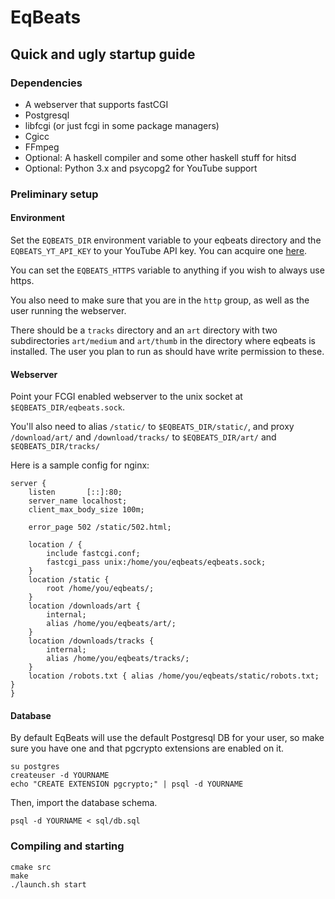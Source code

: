 # EqBeats
## Quick and ugly startup guide

### Dependencies

* A webserver that supports fastCGI
* Postgresql
* libfcgi (or just fcgi in some package managers)
* Cgicc
* FFmpeg
* Optional: A haskell compiler and some other haskell stuff for hitsd
* Optional: Python 3.x and psycopg2 for YouTube support

### Preliminary setup

#### Environment

Set the `EQBEATS_DIR` environment variable to your eqbeats directory and the `EQBEATS_YT_API_KEY` to your YouTube API key. You can acquire one [here](https://code.google.com/apis/youtube/dashboard/gwt/index.html).

You can set the `EQBEATS_HTTPS` variable to anything if you wish to always use https.

You also need to make sure that you are in the `http` group, as well as the user running the webserver.

There should be a `tracks` directory and an `art` directory with two subdirectories `art/medium` and `art/thumb` in the directory where eqbeats is installed. The user you plan to run as should have write permission to these.

#### Webserver

Point your FCGI enabled webserver to the unix socket at `$EQBEATS_DIR/eqbeats.sock`.

You'll also need to alias `/static/` to `$EQBEATS_DIR/static/`,
and proxy `/download/art/` and `/download/tracks/` to `$EQBEATS_DIR/art/` and `$EQBEATS_DIR/tracks/`

Here is a sample config for nginx:

    server {
        listen       [::]:80;
        server_name localhost;
        client_max_body_size 100m;

        error_page 502 /static/502.html;

        location / {
            include fastcgi.conf;
            fastcgi_pass unix:/home/you/eqbeats/eqbeats.sock;
        }
        location /static {
            root /home/you/eqbeats/;
        }
        location /downloads/art {
            internal;
            alias /home/you/eqbeats/art/;
        }
        location /downloads/tracks {
            internal;
            alias /home/you/eqbeats/tracks/;
        }
        location /robots.txt { alias /home/you/eqbeats/static/robots.txt; }
    }


#### Database

By default EqBeats will use the default Postgresql DB for your user, so make sure you have one and that pgcrypto extensions are enabled on it.

    su postgres
    createuser -d YOURNAME
    echo "CREATE EXTENSION pgcrypto;" | psql -d YOURNAME

Then, import the database schema.

    psql -d YOURNAME < sql/db.sql

### Compiling and starting

    cmake src
    make
    ./launch.sh start

